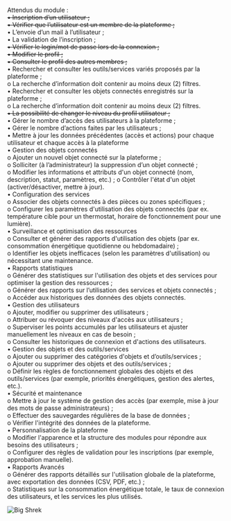 Attendus du module :<br>
<del>• Inscription d’un utilisateur ;</del><br>
<del>• Vérifier que l’utilisateur est un membre de la plateforme ;</del><br>
• L’envoie d’un mail à l’utilisateur ;<br>
• La validation de l’inscription ;<br>
<del>• Vérifier le login/mot de passe lors de la connexion ;</del><br>
<del>• Modifier le profil ;</del><br>
<del>• Consulter le profil des autres membres ;</del><br>
• Rechercher et consulter les outils/services variés proposés par la plateforme ;<br>
o La recherche d’information doit contenir au moins deux (2) filtres.<br>
• Rechercher et consulter les objets connectés enregistrés sur la plateforme ;<br>
o La recherche d’information doit contenir au moins deux (2) filtres.<br>
<del>• La possibilité de changer le niveau du profil utilisateur ;</del><br>
• Gérer le nombre d’accès des utilisateurs à la plateforme ;<br>
• Gérer le nombre d’actions faites par les utilisateurs ;<br>
• Mettre à jour les données précédentes (accès et actions) pour chaque utilisateur et
chaque accès à la plateforme<br>
• Gestion des objets connectés<br>
o Ajouter un nouvel objet connecté sur la plateforme ;<br>
o Solliciter (à l’administrateur) la suppression d’un objet connecté ;<br>
o Modifier les informations et attributs d'un objet connecté (nom, description,
statut, paramètres, etc.) ;
o Contrôler l'état d'un objet (activer/désactiver, mettre à jour).<br>
• Configuration des services<br>
o Associer des objets connectés à des pièces ou zones spécifiques ;<br>
o Configurer les paramètres d'utilisation des objets connectés (par ex. température
cible pour un thermostat, horaire de fonctionnement pour une lumière).<br>
• Surveillance et optimisation des ressources<br>
o Consulter et générer des rapports d'utilisation des objets (par ex. consommation
énergétique quotidienne ou hebdomadaire) ;<br>
o Identifier les objets inefficaces (selon les paramètres d'utilisation) ou nécessitant
une maintenance.<br>
• Rapports statistiques<br>
o Générer des statistiques sur l'utilisation des objets et des services pour optimiser
la gestion des ressources ;<br>
o Générer des rapports sur l’utilisation des services et objets connectés ;<br>
o Accéder aux historiques des données des objets connectés.<br>
• Gestion des utilisateurs<br>
o Ajouter, modifier ou supprimer des utilisateurs ;<br>
o Attribuer ou révoquer des niveaux d'accès aux utilisateurs ;<br>
o Superviser les points accumulés par les utilisateurs et ajuster manuellement les
niveaux en cas de besoin ;<br>
o Consulter les historiques de connexion et d'actions des utilisateurs.<br>
• Gestion des objets et des outils/services<br>
o Ajouter ou supprimer des catégories d'objets et d’outils/services ;<br>
o Ajouter ou supprimer des objets et des outils/services ;<br>
o Définir les règles de fonctionnement globales des objets et des outils/services (par
exemple, priorités énergétiques, gestion des alertes, etc.).<br>
• Sécurité et maintenance<br>
o Mettre à jour le système de gestion des accès (par exemple, mise à jour des mots
de passe administrateurs) ;<br>
o Effectuer des sauvegardes régulières de la base de données ;<br>
o Vérifier l'intégrité des données de la plateforme.<br>
• Personnalisation de la plateforme<br>
o Modifier l'apparence et la structure des modules pour répondre aux besoins des
utilisateurs ;<br>
o Configurer des règles de validation pour les inscriptions (par exemple,
approbation manuelle).<br>
• Rapports Avancés<br>
o Générer des rapports détaillés sur l'utilisation globale de la plateforme, avec
exportation des données (CSV, PDF, etc.) ;<br>
o Statistiques sur la consommation énergétique totale, le taux de connexion des
utilisateurs, et les services les plus utilisés.<br>

![Big Shrek](https://pics.craiyon.com/2023-10-09/6ad8e1778a5240c7a79aa2170a1ee467.webp)
